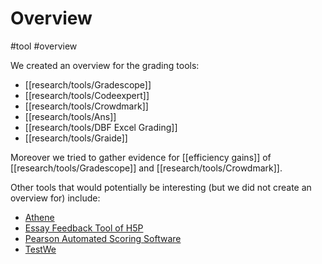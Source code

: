 # Overview
#tool #overview 

We created an overview for the grading tools:
- [[research/tools/Gradescope]]
- [[research/tools/Codeexpert]]
- [[research/tools/Crowdmark]]
- [[research/tools/Ans]]
- [[research/tools/DBF Excel Grading]]
- [[research/tools/Graide]] 

Moreover we tried to gather evidence for [[efficiency gains]] of [[research/tools/Gradescope]] and [[research/tools/Crowdmark]].

Other tools that would potentially be interesting (but we did not create an overview for) include:
- [Athene](https://github.com/ls1intum/Athene)
- [Essay Feedback Tool of H5P](https://h5p.org/content-types/essay)
- [Pearson Automated Scoring Software](https://www.pearsonassessments.com/large-scale-assessments/k-12-large-scale-assessments/automated-scoring.html)
- [TestWe](https://testwe.eu/en/)

